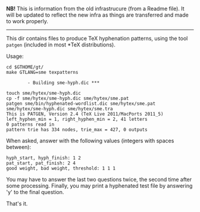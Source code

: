 **NB!** This is information from the old infrastrucure (from a Readme file). It
will be updated to reflect the new infra as things are transferred and made to
work properly.

----

This dir contains files to produce TeX hyphenation patterns, using the tool
`patgen` (included in most *TeX distributions).

Usage:

```
cd $GTHOME/gt/
make GTLANG=sme texpatterns

        - Building sme-hyph.dic ***

touch sme/hytex/sme-hyph.dic
cp -f sme/hytex/sme-hyph.dic sme/hytex/sme.pat
patgen sme/bin/hyphenated-wordlist.dic sme/hytex/sme.pat sme/hytex/sme-hyph.dic sme/hytex/sme.tra
This is PATGEN, Version 2.4 (TeX Live 2011/MacPorts 2011_5)
left_hyphen_min = 1, right_hyphen_min = 2, 41 letters
0 patterns read in
pattern trie has 334 nodes, trie_max = 427, 0 outputs
```

When asked, answer with the following values (integers with spaces between):

```
hyph_start, hyph_finish: 1 2
pat_start, pat_finish: 2 4
good weight, bad weight, threshold: 1 1 1
```

You may have to answer the last two questions twice, the second time after some processing. Finally, you may print a hyphenated test file by answering 'y' to the final question.

That's it.
